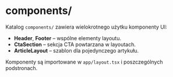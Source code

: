 # components/

Katalog `components/` zawiera wielokrotnego użytku komponenty UI:

- **Header**, **Footer** – wspólne elementy layoutu.
- **CtaSection** – sekcja CTA powtarzana w layoutach.
- **ArticleLayout** – szablon dla pojedynczego artykułu.

Komponenty są importowane w `app/layout.tsx` i poszczególnych podstronach.